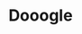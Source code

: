 ---
ee_id: '17'
site: '1'
type: '2'
long_id: 2004-006 Dooogle
url: 2004-006-dooogle
title: Dooogle
year: '2004'
medium: Web hack
commission:
dims:
pitch: "​A version of Google that only returns results for Doogie Howser."
ps:
live_url: http://dooogle.com/
related: "[4214] [2013-140-the-source-issue-7-dooogle] 2013-140 The Source Issue 7
  Dooogle"
youtube:
imgs: dooogle-2004-006-screenshot-4-database-ih.jpg
subheading:
display_year: '2004'
download:
add_credit:
add_credits:
related_code: https://github.com/coryarcangel/Dooogle
layout: things-i-made
---